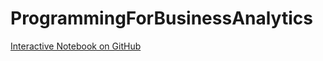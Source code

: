# ProgrammingForBusinessAnalytics
[Interactive Notebook on GitHub](https://gist.github.com/SushanthSathya/eaa23b81270758dbf0d4409dc4d0bd2b)

